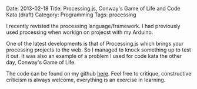 Date: 2013-02-18
Title: Processing.js, Conway's Game of Life and Code Kata (draft)
Category: Programming
Tags: processing

<script src="static/javascript/processing.js"></script>

I recently revisted the processing language/framework.  I had previously used processing when workign on projecst with my Arduino.

One of the latest developments is that of Processing.js which brings your processing projects to the web. So I managed to knock something up to test it out. It was also an example of a problem I used for code kata the other day, Conway's Game of Life.

The code can be found on my github [here](https://www.github.com/abarax/game-of-life). Feel free to critique, constructive criticism is always welcome, everything is an exercise in learning.

<canvas data-processing-sources="static/code/game.pde"></canvas>

